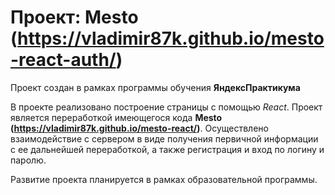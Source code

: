 # Проект: Mesto (https://vladimir87k.github.io/mesto-react-auth/)

Проект создан в рамках программы обучения __ЯндексПрактикума__

В проекте реализовано построение страницы с помощью _React_. Проект является переработкой имеющегося кода __Mesto (https://vladimir87k.github.io/mesto-react/)__.
Осуществлено взаимодействие с сервером в виде получения первичной информации с ее дальнейшей переработкой, а также регистрация и вход по логину и паролю.

Развитие проекта планируется в рамках образовательной программы.

